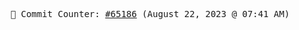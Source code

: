 <p align="center">
    <samp>
        📮 Commit Counter: <a href="https://github.com/Javascript-void0/Javascript-void0/commits/main">#65186</a> (August 22, 2023 @ 07:41 AM)
    </samp>
</p>